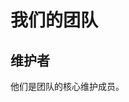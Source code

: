 <script setup>
import { VPTeamMembers } from 'vitepress/theme'

const maintainers = [
  {
    avatar: 'https://www.github.com/xiaoland.png',
    name: 'Lan_zhijiang',
    title: '创始人|维护者',
    links: [
      { icon: 'github', link: 'https://github.com/xiaoland' },
      { icon: 'twitter', link: 'https://twitter.com/Lan_zhijiang' }
    ]
  }
]
</script>

# 我们的团队  

## 维护者

他们是团队的核心维护成员。

<VPTeamMembers size="small" :members="maintainers" />
